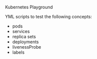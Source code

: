 Kubernetes Playground

YML scripts to test the following concepts:
- pods
- services
- replica sets
- deployments
- livenessProbe
- labels
